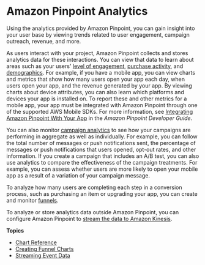 # Amazon Pinpoint Analytics<a name="analytics"></a>

Using the analytics provided by Amazon Pinpoint, you can gain insight into your user base by viewing trends related to user engagement, campaign outreach, revenue, and more\.

As users interact with your project, Amazon Pinpoint collects and stores analytics data for these interactions\. You can view that data to learn about areas such as your users' [level of engagement](analytics-usage.md), [purchase activity](analytics-revenue.md), and [demographics](analytics-demographics.md)\. For example, if you have a mobile app, you can view charts and metrics that show how many users open your app each day, when users open your app, and the revenue generated by your app\. By viewing charts about device attributes, you can also learn which platforms and devices your app is installed on\. To report these and other metrics for a mobile app, your app must be integrated with Amazon Pinpoint through one of the supported AWS Mobile SDKs\. For more information, see [Integrating Amazon Pinpoint With Your App](https://docs.aws.amazon.com/pinpoint/latest/developerguide/mobile-sdk.html) in the *Amazon Pinpoint Developer Guide*\.

You can also monitor [campaign analytics](analytics-campaigns.md) to see how your campaigns are performing in aggregate as well as individually\. For example, you can follow the total number of messages or push notifications sent, the percentage of messages or push notifications that users opened, opt\-out rates, and other information\. If you create a campaign that includes an A/B test, you can also use analytics to compare the effectiveness of the campaign treatments\. For example, you can assess whether users are more likely to open your mobile app as a result of a variation of your campaign message\.

To analyze how many users are completing each step in a conversion process, such as purchasing an item or upgrading your app, you can create and monitor [funnels](analytics-funnels.md)\. 

To analyze or store analytics data outside Amazon Pinpoint, you can configure Amazon Pinpoint to [stream the data to Amazon Kinesis](analytics-streaming.md)\.

**Topics**
+ [Chart Reference](analytics-charts.md)
+ [Creating Funnel Charts](analytics-funnels.md)
+ [Streaming Event Data](analytics-streaming.md)